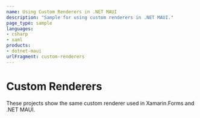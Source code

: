 ```yaml
---
name: Using Custom Renderers in .NET MAUI
description: "Sample for using custom renderers in .NET MAUI."
page_type: sample
languages:
- csharp
- xaml
products:
- dotnet-maui
urlFragment: custom-renderers
---
```


# Custom Renderers

These projects show the same custom renderer used in Xamarin.Forms and .NET MAUI.
